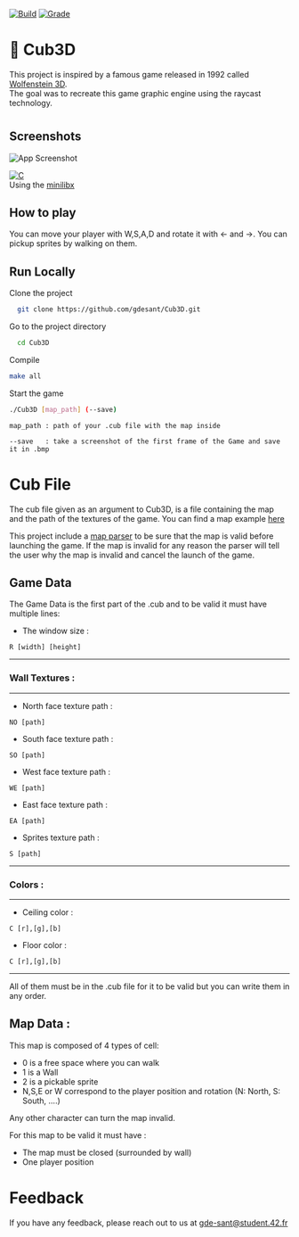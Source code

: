 [![Build](https://img.shields.io/badge/build-passing-green.svg?style=flat&color=B6D827)](https://choosealicense.com/licenses/mit/) [![Grade](https://img.shields.io/badge/grade-102/100-green.svg?style=flat&color=B6D827)](https://choosealicense.com/licenses/mit/)  



# 🏫 Cub3D 

This project is inspired by a famous game released in 1992 called [Wolfenstein 3D](https://fr.wikipedia.org/wiki/Wolfenstein_3D).\
The goal was to recreate this game graphic engine using the raycast technology.

# 


## Screenshots  

![App Screenshot](save.bmp) 

[![C](https://img.shields.io/badge/Made&#32;In-C-white.svg?style=for-the-badge&color=blue)]()\
 Using the [minilibx](https://github.com/42Paris/minilibx-linux)


## How to play  

You can move your player with W,S,A,D and rotate it with ← and →. You can pickup sprites by walking on them.

## Run Locally  

Clone the project  

~~~bash  
  git clone https://github.com/gdesant/Cub3D.git
~~~

Go to the project directory  

~~~bash  
  cd Cub3D
~~~

Compile 

~~~bash  
make all
~~~

Start the game

~~~bash  
./Cub3D [map_path] (--save)
~~~

~~~
map_path : path of your .cub file with the map inside  

--save   : take a screenshot of the first frame of the Game and save it in .bmp
~~~


# Cub File  

The cub file given as an argument to Cub3D, is a file containing the map and the path of the textures of the game. You can find a map example [here](https://github.com/gdesant/Cub3D/blob/main/map.cub)

This project include a [map parser](https://github.com/gdesant/Cub3D/blob/main/lib/libcustom/map) to be sure that the map is valid before launching the game. If the map is invalid for any reason the parser will tell the user why the map is invalid and cancel the launch of the game.

## Game Data 
The Game Data is the first part of the .cub and to be valid it must have multiple lines:

- The window size :
~~~~
R [width] [height]
~~~~
------
### Wall Textures :
------
- North face texture path :
~~~~
NO [path]
~~~~

- South face texture path :
~~~~
SO [path]
~~~~

- West face texture path :
~~~~
WE [path]
~~~~

- East face texture path :
~~~~
EA [path]
~~~~

- Sprites texture path :
~~~~
S [path]
~~~~
------


### Colors :
------
- Ceiling color :
~~~~
C [r],[g],[b]
~~~~

- Floor color :
~~~~
C [r],[g],[b]
~~~~
------

All of them must be in the .cub file for it to be valid but you can write them in any order.

## Map Data  :


 
This map is composed of 4 types of cell:

- 0 is a free space where you can walk
- 1 is a Wall
- 2 is a pickable sprite
- N,S,E or W correspond to the player position and rotation (N: North, S: South, ....)

Any other character can turn the map invalid.

For this map to be valid it must have :

  - The map must be closed (surrounded by wall)
  - One player position



# Feedback  

If you have any feedback, please reach out to us at gde-sant@student.42.fr
